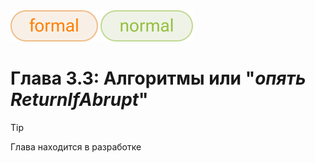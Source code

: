 <div align='left'>
    <img src='../assets/formal.svg'>
    <img src='../assets/normal.svg'>
</div>

# Глава 3.3: Алгоритмы или "_опять ReturnIfAbrupt_"

> [!TIP]  
> Глава находится в разработке
